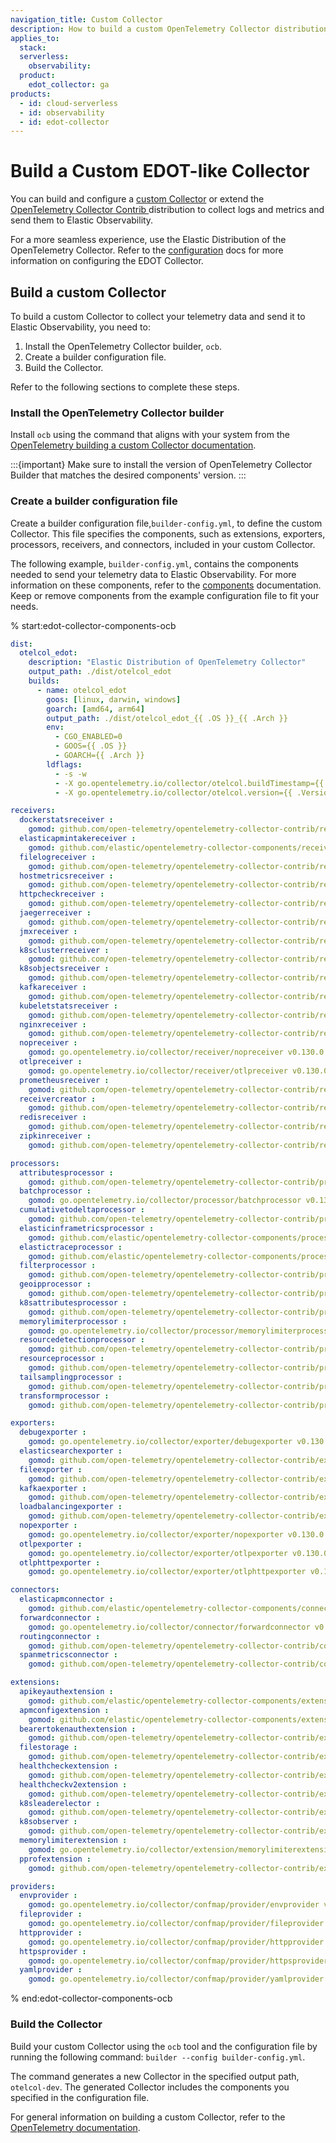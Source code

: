 ```yaml
---
navigation_title: Custom Collector
description: How to build a custom OpenTelemetry Collector distribution similar to EDOT.
applies_to:
  stack:
  serverless:
    observability:
  product:
    edot_collector: ga
products:
  - id: cloud-serverless
  - id: observability
  - id: edot-collector
---
```


# Build a Custom EDOT-like Collector

You can build and configure a [custom Collector](https://opentelemetry.io/docs/collector/custom-collector/) or extend the [OpenTelemetry Collector Contrib ](https://github.com/open-telemetry/opentelemetry-collector-contrib) distribution to collect logs and metrics and send them to Elastic Observability.

For a more seamless experience, use the Elastic Distribution of the OpenTelemetry Collector. Refer to the [configuration](/reference/edot-collector/config/index.md) docs for more information on configuring the EDOT Collector.

## Build a custom Collector

To build a custom Collector to collect your telemetry data and send it to Elastic Observability, you need to:

1. Install the OpenTelemetry Collector builder, `ocb`.
1. Create a builder configuration file.
1. Build the Collector.

Refer to the following sections to complete these steps.

### Install the OpenTelemetry Collector builder

Install `ocb` using the command that aligns with your system from the [OpenTelemetry building a custom Collector documentation](https://opentelemetry.io/docs/collector/custom-collector/#step-1---install-the-builder).

:::{important}
Make sure to install the version of OpenTelemetry Collector Builder that matches the desired components' version.
:::

### Create a builder configuration file

Create a builder configuration file,`builder-config.yml`, to define the custom Collector. This file specifies the components, such as extensions, exporters, processors, receivers, and connectors, included in your custom Collector.

The following example, `builder-config.yml`, contains the components needed to send your telemetry data to Elastic Observability. For more information on these components, refer to the [components](/reference/edot-collector/components.md) documentation. Keep or remove components from the example configuration file to fit your needs.

% start:edot-collector-components-ocb
```yaml
dist:
  otelcol_edot:
    description: "Elastic Distribution of OpenTelemetry Collector"
    output_path: ./dist/otelcol_edot
    builds:
      - name: otelcol_edot
        goos: [linux, darwin, windows]
        goarch: [amd64, arm64]
        output_path: ./dist/otelcol_edot_{{ .OS }}_{{ .Arch }}
        env:
          - CGO_ENABLED=0
          - GOOS={{ .OS }}
          - GOARCH={{ .Arch }}
        ldflags:
          - -s -w
          - -X go.opentelemetry.io/collector/otelcol.buildTimestamp={{ .BuildTimestamp }}
          - -X go.opentelemetry.io/collector/otelcol.version={{ .Version }}

receivers:
  dockerstatsreceiver :
    gomod: github.com/open-telemetry/opentelemetry-collector-contrib/receiver/dockerstatsreceiver v0.130.0
  elasticapmintakereceiver :
    gomod: github.com/elastic/opentelemetry-collector-components/receiver/elasticapmintakereceiver v0.2.1
  filelogreceiver :
    gomod: github.com/open-telemetry/opentelemetry-collector-contrib/receiver/filelogreceiver v0.130.0
  hostmetricsreceiver :
    gomod: github.com/open-telemetry/opentelemetry-collector-contrib/receiver/hostmetricsreceiver v0.130.0
  httpcheckreceiver :
    gomod: github.com/open-telemetry/opentelemetry-collector-contrib/receiver/httpcheckreceiver v0.130.0
  jaegerreceiver :
    gomod: github.com/open-telemetry/opentelemetry-collector-contrib/receiver/jaegerreceiver v0.130.0
  jmxreceiver :
    gomod: github.com/open-telemetry/opentelemetry-collector-contrib/receiver/jmxreceiver v0.130.0
  k8sclusterreceiver :
    gomod: github.com/open-telemetry/opentelemetry-collector-contrib/receiver/k8sclusterreceiver v0.130.0
  k8sobjectsreceiver :
    gomod: github.com/open-telemetry/opentelemetry-collector-contrib/receiver/k8sobjectsreceiver v0.130.0
  kafkareceiver :
    gomod: github.com/open-telemetry/opentelemetry-collector-contrib/receiver/kafkareceiver v0.130.0
  kubeletstatsreceiver :
    gomod: github.com/open-telemetry/opentelemetry-collector-contrib/receiver/kubeletstatsreceiver v0.130.0
  nginxreceiver :
    gomod: github.com/open-telemetry/opentelemetry-collector-contrib/receiver/nginxreceiver v0.130.0
  nopreceiver :
    gomod: go.opentelemetry.io/collector/receiver/nopreceiver v0.130.0
  otlpreceiver :
    gomod: go.opentelemetry.io/collector/receiver/otlpreceiver v0.130.0
  prometheusreceiver :
    gomod: github.com/open-telemetry/opentelemetry-collector-contrib/receiver/prometheusreceiver v0.130.0
  receivercreator :
    gomod: github.com/open-telemetry/opentelemetry-collector-contrib/receiver/receivercreator v0.130.0
  redisreceiver :
    gomod: github.com/open-telemetry/opentelemetry-collector-contrib/receiver/redisreceiver v0.130.0
  zipkinreceiver :
    gomod: github.com/open-telemetry/opentelemetry-collector-contrib/receiver/zipkinreceiver v0.130.0

processors:
  attributesprocessor :
    gomod: github.com/open-telemetry/opentelemetry-collector-contrib/processor/attributesprocessor v0.130.0
  batchprocessor :
    gomod: go.opentelemetry.io/collector/processor/batchprocessor v0.130.0
  cumulativetodeltaprocessor :
    gomod: github.com/open-telemetry/opentelemetry-collector-contrib/processor/cumulativetodeltaprocessor v0.130.0
  elasticinframetricsprocessor :
    gomod: github.com/elastic/opentelemetry-collector-components/processor/elasticinframetricsprocessor v0.16.0
  elastictraceprocessor :
    gomod: github.com/elastic/opentelemetry-collector-components/processor/elastictraceprocessor v0.9.0
  filterprocessor :
    gomod: github.com/open-telemetry/opentelemetry-collector-contrib/processor/filterprocessor v0.130.0
  geoipprocessor :
    gomod: github.com/open-telemetry/opentelemetry-collector-contrib/processor/geoipprocessor v0.130.0
  k8sattributesprocessor :
    gomod: github.com/open-telemetry/opentelemetry-collector-contrib/processor/k8sattributesprocessor v0.130.0
  memorylimiterprocessor :
    gomod: go.opentelemetry.io/collector/processor/memorylimiterprocessor v0.130.0
  resourcedetectionprocessor :
    gomod: github.com/open-telemetry/opentelemetry-collector-contrib/processor/resourcedetectionprocessor v0.130.0
  resourceprocessor :
    gomod: github.com/open-telemetry/opentelemetry-collector-contrib/processor/resourceprocessor v0.130.0
  tailsamplingprocessor :
    gomod: github.com/open-telemetry/opentelemetry-collector-contrib/processor/tailsamplingprocessor v0.130.0
  transformprocessor :
    gomod: github.com/open-telemetry/opentelemetry-collector-contrib/processor/transformprocessor v0.130.0

exporters:
  debugexporter :
    gomod: go.opentelemetry.io/collector/exporter/debugexporter v0.130.0
  elasticsearchexporter :
    gomod: github.com/open-telemetry/opentelemetry-collector-contrib/exporter/elasticsearchexporter v0.130.0
  fileexporter :
    gomod: github.com/open-telemetry/opentelemetry-collector-contrib/exporter/fileexporter v0.130.0
  kafkaexporter :
    gomod: github.com/open-telemetry/opentelemetry-collector-contrib/exporter/kafkaexporter v0.130.0
  loadbalancingexporter :
    gomod: github.com/open-telemetry/opentelemetry-collector-contrib/exporter/loadbalancingexporter v0.130.0
  nopexporter :
    gomod: go.opentelemetry.io/collector/exporter/nopexporter v0.130.0
  otlpexporter :
    gomod: go.opentelemetry.io/collector/exporter/otlpexporter v0.130.0
  otlphttpexporter :
    gomod: go.opentelemetry.io/collector/exporter/otlphttpexporter v0.130.0

connectors:
  elasticapmconnector :
    gomod: github.com/elastic/opentelemetry-collector-components/connector/elasticapmconnector v0.6.0
  forwardconnector :
    gomod: go.opentelemetry.io/collector/connector/forwardconnector v0.130.0
  routingconnector :
    gomod: github.com/open-telemetry/opentelemetry-collector-contrib/connector/routingconnector v0.130.0
  spanmetricsconnector :
    gomod: github.com/open-telemetry/opentelemetry-collector-contrib/connector/spanmetricsconnector v0.130.0

extensions:
  apikeyauthextension :
    gomod: github.com/elastic/opentelemetry-collector-components/extension/apikeyauthextension v0.4.1
  apmconfigextension :
    gomod: github.com/elastic/opentelemetry-collector-components/extension/apmconfigextension v0.6.0
  bearertokenauthextension :
    gomod: github.com/open-telemetry/opentelemetry-collector-contrib/extension/bearertokenauthextension v0.130.0
  filestorage :
    gomod: github.com/open-telemetry/opentelemetry-collector-contrib/extension/storage/filestorage v0.130.0
  healthcheckextension :
    gomod: github.com/open-telemetry/opentelemetry-collector-contrib/extension/healthcheckextension v0.130.0
  healthcheckv2extension :
    gomod: github.com/open-telemetry/opentelemetry-collector-contrib/extension/healthcheckv2extension v0.130.0
  k8sleaderelector :
    gomod: github.com/open-telemetry/opentelemetry-collector-contrib/extension/k8sleaderelector v0.130.0
  k8sobserver :
    gomod: github.com/open-telemetry/opentelemetry-collector-contrib/extension/observer/k8sobserver v0.130.0
  memorylimiterextension :
    gomod: go.opentelemetry.io/collector/extension/memorylimiterextension v0.130.0
  pprofextension :
    gomod: github.com/open-telemetry/opentelemetry-collector-contrib/extension/pprofextension v0.130.0

providers:
  envprovider :
    gomod: go.opentelemetry.io/collector/confmap/provider/envprovider v1.36.0
  fileprovider :
    gomod: go.opentelemetry.io/collector/confmap/provider/fileprovider v1.36.0
  httpprovider :
    gomod: go.opentelemetry.io/collector/confmap/provider/httpprovider v1.36.0
  httpsprovider :
    gomod: go.opentelemetry.io/collector/confmap/provider/httpsprovider v1.35.0
  yamlprovider :
    gomod: go.opentelemetry.io/collector/confmap/provider/yamlprovider v1.36.0
```
% end:edot-collector-components-ocb

### Build the Collector

Build your custom Collector using the `ocb` tool and the configuration file by running the following command: `builder --config builder-config.yml`.

The command generates a new Collector in the specified output path, `otelcol-dev`. The generated Collector includes the components you specified in the configuration file.

For general information on building a custom Collector, refer to the [OpenTelemetry documentation](https://opentelemetry.io/docs/collector/custom-collector/#step-1---install-the-builder).

